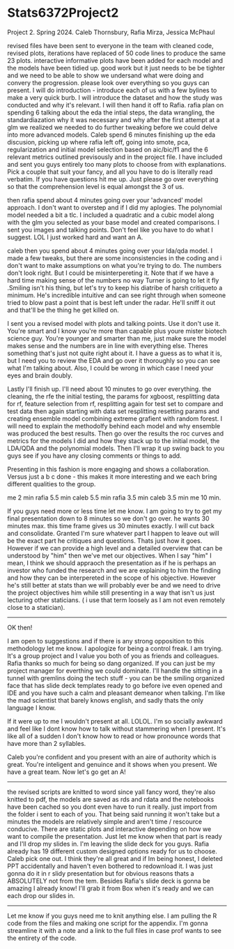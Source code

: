 # Stats6372Project2
Project 2.  Spring 2024.  Caleb Thornsbury, Rafia Mirza, Jessica McPhaul



revised files have been sent to everyone in the team with cleaned code, revised plots, iterations have replaced of 50 code lines to produce the same 23 plots. interactive informative plots have been added for each model and the models have been tidied up.   good work but it just needs to be be tighter and we need to be able to show we undersand what were doing and convery the progression.     please look over everything so you guys can present.   I will do introduction - introduce each of us with a few bylines to make a very quick burb.  I will introduce the dataset and how the study was conducted and why it's relevant.  I will then hand it off to Rafia.  rafia plan on spending 6 talking about the eda the intial steps, the data wrangling, the standardiazation why it was necessary and why after the first attempt at a glm we realized we needed to do further tweaking before we could delve into more advanced models.   Caleb spend 6 minutes finishing up the eda discusion, picking up where rafia left off, going into smote, pca, regularization and initial model selection based on aic/bic/f1 and the 6 relevant metrics  outlined previsously and in the project file.   I have included and sent you guys entirely too many plots to choose from with explanations.   Pick a couple that suit your fancy, and all you have to do is literally read verbatim.   If you have questions hit me up.   Just please go over everything so that the comprehension level is equal amongst the 3 of us.  

then rafia spend about 4 minutes going over your 'advanced' model approach.   I don't want to overstep and if I did my aplogies.   The polynomial model needed a bit a tlc.  I included a quadratic and a cubic model along with the glm you selected as your base model and created comparisons.  I sent you images and talking points.    Don't feel like you have to do what I suggest.  LOL   I just worked hard and want an A. 

caleb then you spend about 4 minutes going over your lda/qda model.  I made a few tweaks, but there are some inconsistencies in the coding and i don't want to make assumptions on what you're trying to do.   The numbers don't look right.  But I could be misinterpereting it.   Note that if we have a hard time making sense of the numbers no way Turner is going to let it fly .Smiling isn't his thing, but let's try to keep his diatribe of harsh critiqueto a minimum.  He's incredible intuitive and can see right through when someone tried to blow past a point that is best left under the radar.  He'll sniff it out and that'll be the thing he get killed on.

I sent you a revised model with plots and talking points.   Use it   don't use it.  You're smart  and I know you're more than capable plus youre mister biotech science guy.   You're younger and smarter than me, just make sure the model makes sense and the numbers are in line with everything else.    Theres something that's just not quite right about it.  I have a guess as to what it is, but I need you to review the EDA and go over it thoroughly so you can see what I'm talking about.   Also, I could be wrong in which case I need your eyes and brain doubly.  

Lastly I'll finish up.  I'll need about 10 minutes to go over everything.  the cleaning, the rfe the initial testing, the params for xgboost, resplitting data for rf, feature selection from rf, resplitting again for test set to compare and test data then again starting with data set resplitting resetting params and creating ensemble model combining extreme grafient with random forest.  I will need to explain the methodolfy behind each model and why ensemble was produced the best results.  Then go over the results the roc curves and metrics for the models I did and how they stack up to the initial model, the LDA/QDA and the polynomial models.   Then I'll wrap it up swing back to you guys see if you have any closing comments or things to add.



Presenting in this fashion is more engaging and shows a collaboration.   Versus just a b c done - this makes it more interesting and we each bring different qualities to the group.   

me 2 min
rafia 5.5 min
caleb 5.5 min
rafia  3.5 min
caleb 3.5 min
me 10  min.  

If you guys need more or less time let me know.  I am going to try to get my final presentation down to 8 minutes so we don't go over.  he wants 30 minutes max.  this time frame gives us 30 minutes exactly. I will cut back and consolidate.  Granted I'm sure whatever part I happen to leave out will be the exact part he critiques and questions.  Thats just how it goes.      However if we can provide a high level and a detailed overview that can be understood by "him" then we've met our objectives.   When I say "him" I mean, I think we should appraoch the presentation as if he is perhaps an investor who funded the research and we are explaining to him the finding and how they can be interpereted in the scope of his objective.   However he's still better at stats than we will probably ever be and we need to drive the project objectives him while still presenting in a way that isn't us just lecturing other staticians. ( i use that term loosely as I am not even remotely close to a statician).  

---

OK then!


I am open to suggestions and if there is any strong opposition to this methodology let me know.   I apologize for being a control freak.  I am trying.   It's a group project and I value you both of you as friends and colleagues.    Rafia thanks so much for being so dang organized.  If you can just be my project manager for everthing we could dominate.    I'll handle the sitting in a tunnel with gremlins doing the tech stuff - you can be the smiling organized face that has slide deck templates ready to go before ive even opened and IDE and you have such a calm and pleasant demeanor when talking.   I'm like the mad scientist that barely knows english, and sadly thats the only language I know.     

If it were up to me I wouldn't present at all.   LOLOL.  I'm so socially awkward and feel like I dont know how to talk without stammering when I present.  It's like all of a sudden I don't know how to read or how pronounce words that have more than 2 syllables.   

Caleb you're confident and you present with an aire of authority which is great.  You're inteligent and genuince and it shows when you present.    We have a great team. Now let's go get an A! 



*****
the revised scripts are knitted to word since yall fancy word, they're also knitted to pdf, the models are saved as rds and rdata and the notebooks have been cached so you dont even have to run it really.  just import from the folder i sent to each of you.  That being said running it won't take but a minutes the models are relatively simple and aren't time / rescource conducive.    There are static plots and interactive depending on how we want to compile the presentation.   Just let me know when that part is ready and I'll drop my slides in.   I'm leaving the slide deck for you guys. Rafia already has 19 different custom designed options ready for us to choose.   Caleb pick one out.  I think they're all great and if Im being honest, I deleted PPT accidentally and haven't even bothered to redownload it.  I was just gonna do it in r slidy presentation but for obvious reasons thats a ABSOLUTELY not from the tem.  Besides Rafia's slide deck is gonna be amazing I already know! I'll grab it from Box when it's ready and we can each drop our slides in. 


------------------

   Let me know if you guys need me to knit anything else.      I am pulling the R code from the files and making one script for the appendix.  I'm gonna streamline it with a note and a link to the full files in case prof wants to see the entirety of the code.  

